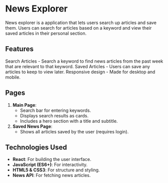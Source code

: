 # News Explorer

News explorer is a application that lets users search up articles and save them. Users can search for articles based on a keyword and view their saved articles in their personal section.

## Features

Search Articles - Search a keyword to find news articles from the past week that are relevant to that keyword.
Saved Articles - Users can save any articles to keep to view later.
Responsive design - Made for desktop and mobile.

## Pages

1. **Main Page**:
   - Search bar for entering keywords.
   - Displays search results as cards.
   - Includes a hero section with a title and subtitle.
2. **Saved News Page**:
   - Shows all articles saved by the user (requires login).

## Technologies Used

- **React**: For building the user interface.
- **JavaScript (ES6+)**: For interactivity.
- **HTML5 & CSS3**: For structure and styling.
- **News API**: For fetching news articles.
